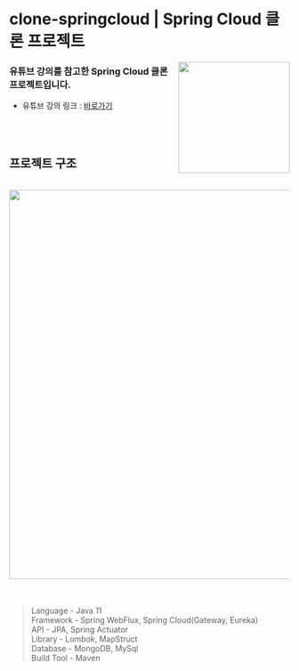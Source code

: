 # clone-springcloud | Spring Cloud 클론 프로젝트

<img align="right" src="https://github.com/jeongwon201/spring-webflux/assets/81132541/3e7997d0-0dd2-4bba-84e2-5c5584cfecd0" width="200px"/>
<h3 align="left">유튜브 강의를 참고한 Spring Cloud 클론 프로젝트입니다.</h3>

- 유튜브 강의 링크 : <a href="https://www.youtube.com/playlist?list=PLogzC_RPf25E9qprqOIDTzwZ24PuEf-1v">바로가기</a>
<br />
<br />

## 프로젝트 구조
<br />

<div>
  <img src="https://github.com/jeongwon201/clone-springcloud/assets/81132541/2b206658-e905-4503-b6ea-c3279fffb196" width="700px"/>
</div>
<br />
<br />

> Language - Java 11  
> Framework - Spring WebFlux, Spring Cloud(Gateway, Eureka)  
> API - JPA, Spring Actuator  
> Library - Lombok, MapStruct  
> Database - MongoDB, MySql  
> Build Tool - Maven  
